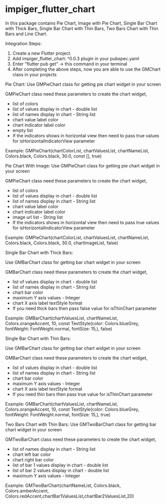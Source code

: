 # impiger_flutter_chart

In this package contains Pie Chart, Image with Pie Chart, Single Bar Chart with Thick Bars, Single Bar Chart with Thin Bars, Two Bars Chart with Thin Bars and Line Chart.

Integration Steps:
1. Create a new Flutter project.
2. Add impiger_flutter_chart: ^0.0.3 plugin in your pubspec.yaml
3. Enter "flutter pub get" -> this command in your terminal
4. After completing the above steps, now you are able to use the GMChart class in your projects

Pie Chart:
Use GMPieChart class for getting pie chart widget in your screen

GMPieChart class need these parameters to create the chart widget, 
* list of colors
* list of values display in chart - double list
* list of names display in chart - String list
* chart value label color
* chart indicator label color
* empty list
* If the indicators shows in horizontal view then need to pass true values for isHorizontalIndicatorView parameter
 
Example:
GMPieChart(chartColorList, chartValuesList, chartNameList, Colors.black, Colors.black, 30.0, const [], true)


Pie Chart With Image:
Use GMPieChart class for getting pie chart widget in your screen

GMPieChart class need these parameters to create the chart widget,
* list of colors
* list of values display in chart - double list
* list of names display in chart - String list
* chart value label color
* chart indicator label color
* image url list - String list
* If the indicators shows in horizontal view then need to pass true values for isHorizontalIndicatorView parameter

Example:
GMPieChart(chartColorList, chartValuesList, chartNameList, Colors.black, Colors.black, 30.0, chartImageList, false)


Single Bar Chart with Thick Bars:

Use GMBarChart class for getting bar chart widget in your screen

GMBarChart class need these parameters to create the chart widget,
* list of values display in chart - double list
* list of names display in chart - String list
* chart bar color
* maximum Y axis values - Integer
* chart X axis label textStyle format
* If you need thick bars then pass false value for isThinChart parameter

Example:
GMBarChart(chartValuesList, chartNameList, Colors.orangeAccent, 10, const TextStyle(color: Colors.blueGrey, fontWeight: FontWeight.normal, fontSize: 15,), false)


Single Bar Chart with Thin Bars:

Use GMBarChart class for getting bar chart widget in your screen

GMBarChart class need these parameters to create the chart widget,
* list of values display in chart - double list
* list of names display in chart - String list
* chart bar color
* maximum Y axis values - Integer
* chart X axis label textStyle format
* If you need thin bars then pass true value for isThinChart parameter

Example:
GMBarChart(chartValuesList, chartNameList, Colors.orangeAccent, 10, const TextStyle(color: Colors.blueGrey, fontWeight: FontWeight.normal, fontSize: 15,), true)


Two Bars Chart with Thin Bars:
Use GMTwoBarChart class for getting bar chart widget in your screen

GMTwoBarChart class need these parameters to create the chart widget,

* list of names display in chart - String list
* chart left bar color
* chart right bar color
* list of bar 1 values display in chart - double list
* list of bar 2 values display in chart - double list
* maximum Y axis values - Integer

Example:
GMTwoBarChart(chartNameList, Colors.black, Colors.amberAccent, Colors.redAccent,chartBar1ValuesList,chartBar2ValuesList,20)








